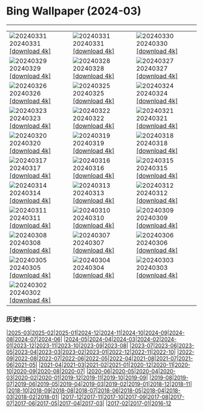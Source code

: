 # Bing Wallpaper (2024-03)
**************

<table><tr><td><img class="wallpaper" src="https://www.bing.com/th?id=OHR.HungarianEggs_EN-GB1813160198_1920x1080.jpg" alt="20240331"> 20240331 <a class="wallpaper_link" href="https://www.bing.com/th?id=OHR.HungarianEggs_EN-GB1813160198_UHD.jpg">[download 4k]</a></td><td><img class="wallpaper" src="https://www.bing.com/th?id=OHR.SleepySloth_EN-GB5265806402_1920x1080.jpg" alt="20240331"> 20240331 <a class="wallpaper_link" href="https://www.bing.com/th?id=OHR.SleepySloth_EN-GB5265806402_UHD.jpg">[download 4k]</a></td><td><img class="wallpaper" src="https://www.bing.com/th?id=OHR.SouthStackLight_EN-GB4224797900_1920x1080.jpg" alt="20240330"> 20240330 <a class="wallpaper_link" href="https://www.bing.com/th?id=OHR.SouthStackLight_EN-GB4224797900_UHD.jpg">[download 4k]</a></td></tr><tr><td><img class="wallpaper" src="https://www.bing.com/th?id=OHR.ShanghaiBlossoms_EN-GB3832708958_1920x1080.jpg" alt="20240329"> 20240329 <a class="wallpaper_link" href="https://www.bing.com/th?id=OHR.ShanghaiBlossoms_EN-GB3832708958_UHD.jpg">[download 4k]</a></td><td><img class="wallpaper" src="https://www.bing.com/th?id=OHR.TeatroColon_EN-GB2271752304_1920x1080.jpg" alt="20240328"> 20240328 <a class="wallpaper_link" href="https://www.bing.com/th?id=OHR.TeatroColon_EN-GB2271752304_UHD.jpg">[download 4k]</a></td><td><img class="wallpaper" src="https://www.bing.com/th?id=OHR.HangRaiVietnam_EN-GB3016593740_1920x1080.jpg" alt="20240327"> 20240327 <a class="wallpaper_link" href="https://www.bing.com/th?id=OHR.HangRaiVietnam_EN-GB3016593740_UHD.jpg">[download 4k]</a></td></tr><tr><td><img class="wallpaper" src="https://www.bing.com/th?id=OHR.ColorfulHoli_EN-GB2645468196_1920x1080.jpg" alt="20240326"> 20240326 <a class="wallpaper_link" href="https://www.bing.com/th?id=OHR.ColorfulHoli_EN-GB2645468196_UHD.jpg">[download 4k]</a></td><td><img class="wallpaper" src="https://www.bing.com/th?id=OHR.WhiteEyes_EN-GB5831374525_1920x1080.jpg" alt="20240325"> 20240325 <a class="wallpaper_link" href="https://www.bing.com/th?id=OHR.WhiteEyes_EN-GB5831374525_UHD.jpg">[download 4k]</a></td><td><img class="wallpaper" src="https://www.bing.com/th?id=OHR.AmazonClouds_EN-GB8705485014_1920x1080.jpg" alt="20240324"> 20240324 <a class="wallpaper_link" href="https://www.bing.com/th?id=OHR.AmazonClouds_EN-GB8705485014_UHD.jpg">[download 4k]</a></td></tr><tr><td><img class="wallpaper" src="https://www.bing.com/th?id=OHR.WaikatoWater_EN-GB8519481849_1920x1080.jpg" alt="20240323"> 20240323 <a class="wallpaper_link" href="https://www.bing.com/th?id=OHR.WaikatoWater_EN-GB8519481849_UHD.jpg">[download 4k]</a></td><td><img class="wallpaper" src="https://www.bing.com/th?id=OHR.BwindiNationalForest_EN-GB8408921240_1920x1080.jpg" alt="20240322"> 20240322 <a class="wallpaper_link" href="https://www.bing.com/th?id=OHR.BwindiNationalForest_EN-GB8408921240_UHD.jpg">[download 4k]</a></td><td><img class="wallpaper" src="https://www.bing.com/th?id=OHR.SpringFrog_EN-GB9074192994_1920x1080.jpg" alt="20240321"> 20240321 <a class="wallpaper_link" href="https://www.bing.com/th?id=OHR.SpringFrog_EN-GB9074192994_UHD.jpg">[download 4k]</a></td></tr><tr><td><img class="wallpaper" src="https://www.bing.com/th?id=OHR.SpringCaveDale_EN-GB2092563802_1920x1080.jpg" alt="20240320"> 20240320 <a class="wallpaper_link" href="https://www.bing.com/th?id=OHR.SpringCaveDale_EN-GB2092563802_UHD.jpg">[download 4k]</a></td><td><img class="wallpaper" src="https://www.bing.com/th?id=OHR.ElephantRock_EN-GB2587880881_1920x1080.jpg" alt="20240319"> 20240319 <a class="wallpaper_link" href="https://www.bing.com/th?id=OHR.ElephantRock_EN-GB2587880881_UHD.jpg">[download 4k]</a></td><td><img class="wallpaper" src="https://www.bing.com/th?id=OHR.StFiniansBay_EN-GB0601904880_1920x1080.jpg" alt="20240318"> 20240318 <a class="wallpaper_link" href="https://www.bing.com/th?id=OHR.StFiniansBay_EN-GB0601904880_UHD.jpg">[download 4k]</a></td></tr><tr><td><img class="wallpaper" src="https://www.bing.com/th?id=OHR.BambooPanda_EN-GB5869925596_1920x1080.jpg" alt="20240317"> 20240317 <a class="wallpaper_link" href="https://www.bing.com/th?id=OHR.BambooPanda_EN-GB5869925596_UHD.jpg">[download 4k]</a></td><td><img class="wallpaper" src="https://www.bing.com/th?id=OHR.AnzaBorregoBloom_EN-GB6213504183_1920x1080.jpg" alt="20240316"> 20240316 <a class="wallpaper_link" href="https://www.bing.com/th?id=OHR.AnzaBorregoBloom_EN-GB6213504183_UHD.jpg">[download 4k]</a></td><td><img class="wallpaper" src="https://www.bing.com/th?id=OHR.AyutthayaTree_EN-GB6491490381_1920x1080.jpg" alt="20240315"> 20240315 <a class="wallpaper_link" href="https://www.bing.com/th?id=OHR.AyutthayaTree_EN-GB6491490381_UHD.jpg">[download 4k]</a></td></tr><tr><td><img class="wallpaper" src="https://www.bing.com/th?id=OHR.MagadiFlamingos_EN-GB8544970880_1920x1080.jpg" alt="20240314"> 20240314 <a class="wallpaper_link" href="https://www.bing.com/th?id=OHR.MagadiFlamingos_EN-GB8544970880_UHD.jpg">[download 4k]</a></td><td><img class="wallpaper" src="https://www.bing.com/th?id=OHR.BryceSnow_EN-GB7209658465_1920x1080.jpg" alt="20240313"> 20240313 <a class="wallpaper_link" href="https://www.bing.com/th?id=OHR.BryceSnow_EN-GB7209658465_UHD.jpg">[download 4k]</a></td><td><img class="wallpaper" src="https://www.bing.com/th?id=OHR.SleepyKoala_EN-GB8056580586_1920x1080.jpg" alt="20240312"> 20240312 <a class="wallpaper_link" href="https://www.bing.com/th?id=OHR.SleepyKoala_EN-GB8056580586_UHD.jpg">[download 4k]</a></td></tr><tr><td><img class="wallpaper" src="https://www.bing.com/th?id=OHR.MotheringSundayMuteSwan_EN-GB7947590349_1920x1080.jpg" alt="20240311"> 20240311 <a class="wallpaper_link" href="https://www.bing.com/th?id=OHR.MotheringSundayMuteSwan_EN-GB7947590349_UHD.jpg">[download 4k]</a></td><td><img class="wallpaper" src="https://www.bing.com/th?id=OHR.BistiBlue_EN-GB9222273593_1920x1080.jpg" alt="20240310"> 20240310 <a class="wallpaper_link" href="https://www.bing.com/th?id=OHR.BistiBlue_EN-GB9222273593_UHD.jpg">[download 4k]</a></td><td><img class="wallpaper" src="https://www.bing.com/th?id=OHR.TateLightUp_EN-GB9793906084_1920x1080.jpg" alt="20240309"> 20240309 <a class="wallpaper_link" href="https://www.bing.com/th?id=OHR.TateLightUp_EN-GB9793906084_UHD.jpg">[download 4k]</a></td></tr><tr><td><img class="wallpaper" src="https://www.bing.com/th?id=OHR.TarragonaSpain_EN-GB6677575953_1920x1080.jpg" alt="20240308"> 20240308 <a class="wallpaper_link" href="https://www.bing.com/th?id=OHR.TarragonaSpain_EN-GB6677575953_UHD.jpg">[download 4k]</a></td><td><img class="wallpaper" src="https://www.bing.com/th?id=OHR.WahclellaFalls_EN-GB8488291917_1920x1080.jpg" alt="20240307"> 20240307 <a class="wallpaper_link" href="https://www.bing.com/th?id=OHR.WahclellaFalls_EN-GB8488291917_UHD.jpg">[download 4k]</a></td><td><img class="wallpaper" src="https://www.bing.com/th?id=OHR.BangkokCircle_EN-GB8143129520_1920x1080.jpg" alt="20240306"> 20240306 <a class="wallpaper_link" href="https://www.bing.com/th?id=OHR.BangkokCircle_EN-GB8143129520_UHD.jpg">[download 4k]</a></td></tr><tr><td><img class="wallpaper" src="https://www.bing.com/th?id=OHR.ArenalCostaRica_EN-GB7820638738_1920x1080.jpg" alt="20240305"> 20240305 <a class="wallpaper_link" href="https://www.bing.com/th?id=OHR.ArenalCostaRica_EN-GB7820638738_UHD.jpg">[download 4k]</a></td><td><img class="wallpaper" src="https://www.bing.com/th?id=OHR.KrugerLeopard_EN-GB7548648267_1920x1080.jpg" alt="20240304"> 20240304 <a class="wallpaper_link" href="https://www.bing.com/th?id=OHR.KrugerLeopard_EN-GB7548648267_UHD.jpg">[download 4k]</a></td><td><img class="wallpaper" src="https://www.bing.com/th?id=OHR.BritAwardsGuitarsUK_EN-GB7128101081_1920x1080.jpg" alt="20240303"> 20240303 <a class="wallpaper_link" href="https://www.bing.com/th?id=OHR.BritAwardsGuitarsUK_EN-GB7128101081_UHD.jpg">[download 4k]</a></td></tr><tr><td><img class="wallpaper" src="https://www.bing.com/th?id=OHR.StDavidsPembrokeshire_EN-GB6636392308_1920x1080.jpg" alt="20240302"> 20240302 <a class="wallpaper_link" href="https://www.bing.com/th?id=OHR.StDavidsPembrokeshire_EN-GB6636392308_UHD.jpg">[download 4k]</a></td><td></td><td></td></tr></table>

### 历史归档：

|[2025-03](/../2025-03/2025-03.md)|[2025-02](/../2025-02/2025-02.md)|[2025-01](/../2025-01/2025-01.md)|[2024-12](/../2024-12/2024-12.md)|[2024-11](/../2024-11/2024-11.md)|[2024-10](/../2024-10/2024-10.md)|[2024-09](/../2024-09/2024-09.md)|[2024-08](/../2024-08/2024-08.md)|[2024-07](/../2024-07/2024-07.md)|[2024-06](/../2024-06/2024-06.md)|
|[2024-05](/../2024-05/2024-05.md)|[2024-04](/../2024-04/2024-04.md)|[2024-03](/2024-03.md)|[2024-02](/../2024-02/2024-02.md)|[2024-01](/../2024-01/2024-01.md)|[2023-12](/../2023-12/2023-12.md)|[2023-11](/../2023-11/2023-11.md)|[2023-10](/../2023-10/2023-10.md)|[2023-09](/../2023-09/2023-09.md)|[2023-08](/../2023-08/2023-08.md)|
|[2023-07](/../2023-07/2023-07.md)|[2023-06](/../2023-06/2023-06.md)|[2023-05](/../2023-05/2023-05.md)|[2023-04](/../2023-04/2023-04.md)|[2023-03](/../2023-03/2023-03.md)|[2023-02](/../2023-02/2023-02.md)|[2023-01](/../2023-01/2023-01.md)|[2022-12](/../2022-12/2022-12.md)|[2022-11](/../2022-11/2022-11.md)|[2022-10](/../2022-10/2022-10.md)|
|[2022-09](/../2022-09/2022-09.md)|[2022-08](/../2022-08/2022-08.md)|[2022-07](/../2022-07/2022-07.md)|[2022-06](/../2022-06/2022-06.md)|[2022-05](/../2022-05/2022-05.md)|[2022-04](/../2022-04/2022-04.md)|[2021-08](/../2021-08/2021-08.md)|[2021-07](/../2021-07/2021-07.md)|[2021-06](/../2021-06/2021-06.md)|[2021-05](/../2021-05/2021-05.md)|
|[2021-04](/../2021-04/2021-04.md)|[2021-03](/../2021-03/2021-03.md)|[2021-02](/../2021-02/2021-02.md)|[2021-01](/../2021-01/2021-01.md)|[2020-12](/../2020-12/2020-12.md)|[2020-11](/../2020-11/2020-11.md)|[2020-10](/../2020-10/2020-10.md)|[2020-09](/../2020-09/2020-09.md)|[2020-08](/../2020-08/2020-08.md)|[2020-07](/../2020-07/2020-07.md)|
|[2020-06](/../2020-06/2020-06.md)|[2020-05](/../2020-05/2020-05.md)|[2020-04](/../2020-04/2020-04.md)|[2020-03](/../2020-03/2020-03.md)|[2020-02](/../2020-02/2020-02.md)|[2020-01](/../2020-01/2020-01.md)|[2019-12](/../2019-12/2019-12.md)|[2019-11](/../2019-11/2019-11.md)|[2019-10](/../2019-10/2019-10.md)|[2019-09](/../2019-09/2019-09.md)|
|[2019-08](/../2019-08/2019-08.md)|[2019-07](/../2019-07/2019-07.md)|[2019-06](/../2019-06/2019-06.md)|[2019-05](/../2019-05/2019-05.md)|[2019-04](/../2019-04/2019-04.md)|[2019-03](/../2019-03/2019-03.md)|[2019-02](/../2019-02/2019-02.md)|[2019-01](/../2019-01/2019-01.md)|[2018-12](/../2018-12/2018-12.md)|[2018-11](/../2018-11/2018-11.md)|
|[2018-10](/../2018-10/2018-10.md)|[2018-09](/../2018-09/2018-09.md)|[2018-08](/../2018-08/2018-08.md)|[2018-07](/../2018-07/2018-07.md)|[2018-06](/../2018-06/2018-06.md)|[2018-05](/../2018-05/2018-05.md)|[2018-04](/../2018-04/2018-04.md)|[2018-03](/../2018-03/2018-03.md)|[2018-02](/../2018-02/2018-02.md)|[2018-01](/../2018-01/2018-01.md)|
|[2017-12](/../2017-12/2017-12.md)|[2017-11](/../2017-11/2017-11.md)|[2017-10](/../2017-10/2017-10.md)|[2017-09](/../2017-09/2017-09.md)|[2017-08](/../2017-08/2017-08.md)|[2017-07](/../2017-07/2017-07.md)|[2017-06](/../2017-06/2017-06.md)|[2017-05](/../2017-05/2017-05.md)|[2017-04](/../2017-04/2017-04.md)|[2017-03](/../2017-03/2017-03.md)|
|[2017-02](/../2017-02/2017-02.md)|[2017-01](/../2017-01/2017-01.md)|[2016-12](/../2016-12/2016-12.md)